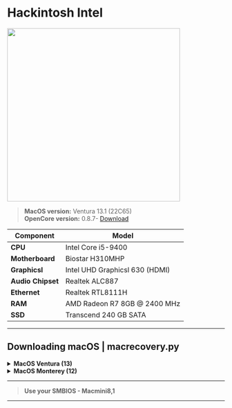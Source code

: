 # <b>Hackintosh Intel</b><br>
<img src="https://sun9-72.userapi.com/impg/wu-fv3NI1DdwNWsszD9mRtCkGq0pTRXsPQjq1A/h303_TfAz9k.jpg?size=1280x640&quality=95&sign=3aec94c3dac06df38f423d480bab9344&c_uniq_tag=jUDccVok9P7Pc5P7cRZtzKJKrFappo72sGiu-uYz-ok&type=album" alt="" width="400"><br>
<blockquote><b>MacOS version:</b> Ventura 13.1 (22C65)<br>
<b>OpenCore version:</b> 0.8.7- <a href="https://dortania.github.io/builds/" target="_blank">Download</a><br>
</blockquote>

| Component| Model |
| ------------- | ------------- |
| <b>CPU</b>  | Intel Core i5-9400  |
| <b>Motherboard</b>  | Biostar H310MHP  |
| <b>Graphicsl</b>  | Intel UHD Graphicsl 630 (HDMI) |
| <b>Audio Chipset</b>  | Realtek ALC887  |
| <b>Ethernet</b>  | Realtek RTL8111H  |
| <b>RAM</b>  | AMD Radeon R7 8GB @ 2400 MHz|
| <b>SSD</b>  | Transcend 240 GB SATA   |<hr>
<hr>
<h2><b>Downloading macOS | macrecovery.py<b></h2>
<details>
<summary>MacOS Ventura (13)</summary>
<p><CODE>macappstores://apps.apple.com/app/macos-ventura/id1638787999?mt=12</CODE></p>
</details>
<details>
<summary>MacOS Monterey (12)</summary>
<p><CODE>macappstores://apps.apple.com/us/app/macos-monterey/id1576738294?mt=12</CODE></p>
</details>
<hr>
<blockquote><b>Use your SMBIOS - Macmini8,1</b></blockquote>
<hr>
